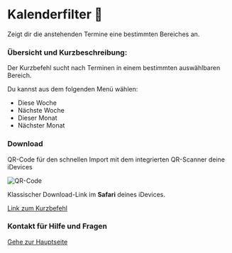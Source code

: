 # Kalenderfilter 📅

Zeigt dir die anstehenden Termine eine bestimmten Bereiches an.


###  Übersicht und Kurzbeschreibung:

Der Kurzbefehl sucht nach Terminen in einem bestimmten auswählbaren Bereich.

Du kannst aus dem folgenden Menü wählen:

+ Diese Woche
+ Nächste Woche
+ Dieser Monat
+ Nächster Monat

### Download

QR-Code für den schnellen Import mit dem integrierten QR-Scanner deine iDevices

![QR-Code](https://github.com/P8DFxKfyJB/MeinUpdatKit/blob/master/Meine-UpdateKit-Kurzbefehle/Kalenderfilter%20📅/Bild.png?resize=300&classes=caption "Link zum Download / Import in der Kurzbefehle-App")

Klassischer Download-Link im **Safari** deines iDevices.

[Link zum Kurzbefehl](https://www.icloud.com/shortcuts/b67b7610acdb4fdfa00e3014a3b531e8)

### Kontakt für Hilfe und Fragen

[Gehe zur Hauptseite](https://github.com/P8DFxKfyJB/MeinUpdatKit/blob/master/README.md)
